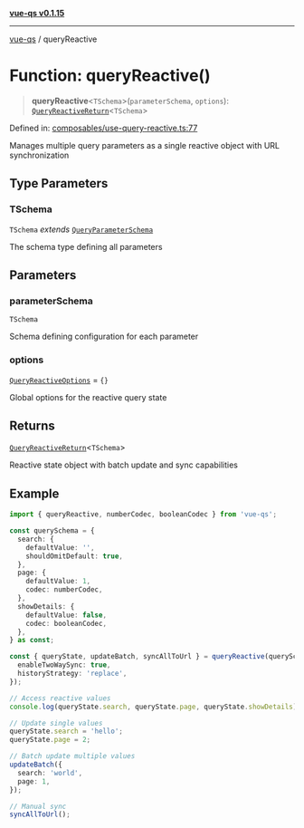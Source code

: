 [**vue-qs v0.1.15**](../README.md)

---

[vue-qs](../README.md) / queryReactive

# Function: queryReactive()

> **queryReactive**\<`TSchema`\>(`parameterSchema`, `options`): [`QueryReactiveReturn`](../type-aliases/QueryReactiveReturn.md)\<`TSchema`\>

Defined in: [composables/use-query-reactive.ts:77](https://github.com/iamsomraj/vue-qs/blob/c6723d94881f5a2550faa61b4e51be4507991c23/src/composables/use-query-reactive.ts#L77)

Manages multiple query parameters as a single reactive object with URL synchronization

## Type Parameters

### TSchema

`TSchema` _extends_ [`QueryParameterSchema`](../type-aliases/QueryParameterSchema.md)

The schema type defining all parameters

## Parameters

### parameterSchema

`TSchema`

Schema defining configuration for each parameter

### options

[`QueryReactiveOptions`](../type-aliases/QueryReactiveOptions.md) = `{}`

Global options for the reactive query state

## Returns

[`QueryReactiveReturn`](../type-aliases/QueryReactiveReturn.md)\<`TSchema`\>

Reactive state object with batch update and sync capabilities

## Example

```typescript
import { queryReactive, numberCodec, booleanCodec } from 'vue-qs';

const querySchema = {
  search: {
    defaultValue: '',
    shouldOmitDefault: true,
  },
  page: {
    defaultValue: 1,
    codec: numberCodec,
  },
  showDetails: {
    defaultValue: false,
    codec: booleanCodec,
  },
} as const;

const { queryState, updateBatch, syncAllToUrl } = queryReactive(querySchema, {
  enableTwoWaySync: true,
  historyStrategy: 'replace',
});

// Access reactive values
console.log(queryState.search, queryState.page, queryState.showDetails);

// Update single values
queryState.search = 'hello';
queryState.page = 2;

// Batch update multiple values
updateBatch({
  search: 'world',
  page: 1,
});

// Manual sync
syncAllToUrl();
```
